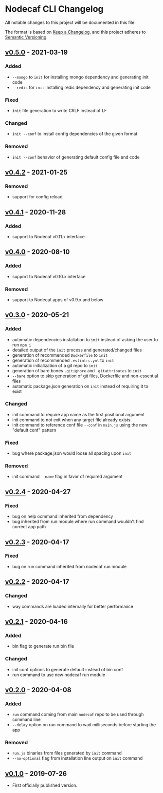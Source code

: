 # Nodecaf CLI Changelog

All notable changes to this project will be documented in this file.

The format is based on [Keep a Changelog](https://keepachangelog.com/en/1.0.0/),
and this project adheres to [Semantic Versioning](https://semver.org/spec/v2.0.0.html).

## [v0.5.0] - 2021-03-19

### Added
- `--mongo` to `init` for installing mongo dependency and generating init code
- `--redis` for `init` installing redis dependency and generating init code

### Fixed
- `init` file generation to write CRLF instead of LF

### Changed
- `init --conf` to install config dependencies of the given format

### Removed
- `init --conf` behavior of generating default config file and code

## [v0.4.2] - 2021-01-25

### Removed
- support for config reload

## [v0.4.1] - 2020-11-28

### Added
- support to Nodecaf v0.11.x interface

## [v0.4.0] - 2020-08-10

### Added
- support to Nodecaf v0.10.x interface

### Removed
- support to Nodecaf apps of v0.9.x and below

## [v0.3.0] - 2020-05-21

### Added

- automatic dependencies installation to `init` instead of asking the user to run `npm i`
- detailed output of the `init` process and generated/changed files
- generation of recommended `Dockerfile` to `init`
- generation of recommended `.eslintrc.yml` to `init`
- automatic initialization of a git repo to `init`
- generation of bare bones `.gitignore` and `.gitattributes` to `init`
- `--bare` option to skip generation of git files, Dockerfile and non-essential files
- automatic package.json generation on `init` instead of requiring it to exist

### Changed

- init command to require app name as the first positional argument
- init command to not exit when any target file already exists
- init command to reference conf file `--conf` in `main.js` using the new "default conf" pattern

### Fixed

- bug where package.json would loose all spacing upon `init`

### Removed

- init command `--name` flag in favor of required argument

## [v0.2.4] - 2020-04-27

### Fixed

- bug on help ocmmand inherited from dependency
- bug inherited from run module where run command wouldn't find correct app path

## [v0.2.3] - 2020-04-17

### Fixed

- bug on run command inherited from nodecaf run module

## [v0.2.2] - 2020-04-17

### Changed

- way commands are loaded internally for better performance

## [v0.2.1] - 2020-04-16

### Added

- bin flag to generate run bin file

### Changed

- init conf options to generate default instead of bin conf
- run command to use new nodecaf run module

## [v0.2.0] - 2020-04-08

### Added

- `run` command coming from main `nodecaf` repo to be used through command line
- `--delay` option on run command to wait milliseconds before starting the app

### Removed

- `run.js` binaries from files generated by `init` command
- `--no-optional` flag from installation line output on `init` command

## [v0.1.0] - 2019-07-26

- First officially published version.

[v0.1.0]: https://gitlab.com/GCSBOSS/nodecaf-cli/-/tags/v0.1.0
[v0.2.0]: https://gitlab.com/GCSBOSS/nodecaf-cli/-/tags/v0.2.0
[v0.2.1]: https://gitlab.com/GCSBOSS/nodecaf-cli/-/tags/v0.2.1
[v0.2.2]: https://gitlab.com/GCSBOSS/nodecaf-cli/-/tags/v0.2.2
[v0.2.3]: https://gitlab.com/GCSBOSS/nodecaf-cli/-/tags/v0.2.3
[v0.2.4]: https://gitlab.com/GCSBOSS/nodecaf-cli/-/tags/v0.2.4
[v0.3.0]: https://gitlab.com/GCSBOSS/nodecaf-cli/-/tags/v0.3.0
[v0.4.0]: https://gitlab.com/GCSBOSS/nodecaf-cli/-/tags/v0.4.0
[v0.4.1]: https://gitlab.com/GCSBOSS/nodecaf-cli/-/tags/v0.4.1
[v0.4.2]: https://gitlab.com/GCSBOSS/nodecaf-cli/-/tags/v0.4.2
[v0.5.0]: https://gitlab.com/GCSBOSS/nodecaf-cli/-/tags/v0.5.0
